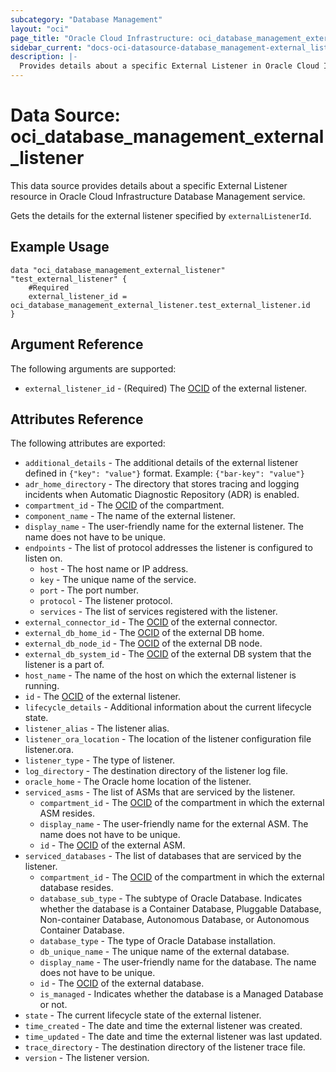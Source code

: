 ```yaml
---
subcategory: "Database Management"
layout: "oci"
page_title: "Oracle Cloud Infrastructure: oci_database_management_external_listener"
sidebar_current: "docs-oci-datasource-database_management-external_listener"
description: |-
  Provides details about a specific External Listener in Oracle Cloud Infrastructure Database Management service
---
```


# Data Source: oci_database_management_external_listener
This data source provides details about a specific External Listener resource in Oracle Cloud Infrastructure Database Management service.

Gets the details for the external listener specified by `externalListenerId`.


## Example Usage

```hcl
data "oci_database_management_external_listener" "test_external_listener" {
	#Required
	external_listener_id = oci_database_management_external_listener.test_external_listener.id
}
```

## Argument Reference

The following arguments are supported:

* `external_listener_id` - (Required) The [OCID](https://docs.cloud.oracle.com/iaas/Content/General/Concepts/identifiers.htm) of the external listener.


## Attributes Reference

The following attributes are exported:

* `additional_details` - The additional details of the external listener defined in `{"key": "value"}` format. Example: `{"bar-key": "value"}` 
* `adr_home_directory` - The directory that stores tracing and logging incidents when Automatic Diagnostic Repository (ADR) is enabled.
* `compartment_id` - The [OCID](https://docs.cloud.oracle.com/iaas/Content/General/Concepts/identifiers.htm) of the compartment.
* `component_name` - The name of the external listener.
* `display_name` - The user-friendly name for the external listener. The name does not have to be unique.
* `endpoints` - The list of protocol addresses the listener is configured to listen on.
	* `host` - The host name or IP address.
	* `key` - The unique name of the service.
	* `port` - The port number.
	* `protocol` - The listener protocol.
	* `services` - The list of services registered with the listener.
* `external_connector_id` - The [OCID](https://docs.cloud.oracle.com/iaas/Content/General/Concepts/identifiers.htm) of the external connector.
* `external_db_home_id` - The [OCID](https://docs.cloud.oracle.com/iaas/Content/General/Concepts/identifiers.htm) of the external DB home.
* `external_db_node_id` - The [OCID](https://docs.cloud.oracle.com/iaas/Content/General/Concepts/identifiers.htm) of the external DB node.
* `external_db_system_id` - The [OCID](https://docs.cloud.oracle.com/iaas/Content/General/Concepts/identifiers.htm) of the external DB system that the listener is a part of.
* `host_name` - The name of the host on which the external listener is running.
* `id` - The [OCID](https://docs.cloud.oracle.com/iaas/Content/General/Concepts/identifiers.htm) of the external listener.
* `lifecycle_details` - Additional information about the current lifecycle state.
* `listener_alias` - The listener alias.
* `listener_ora_location` - The location of the listener configuration file listener.ora.
* `listener_type` - The type of listener.
* `log_directory` - The destination directory of the listener log file.
* `oracle_home` - The Oracle home location of the listener.
* `serviced_asms` - The list of ASMs that are serviced by the listener.
	* `compartment_id` - The [OCID](https://docs.cloud.oracle.com/iaas/Content/General/Concepts/identifiers.htm) of the compartment in which the external ASM resides.
	* `display_name` - The user-friendly name for the external ASM. The name does not have to be unique.
	* `id` - The [OCID](https://docs.cloud.oracle.com/iaas/Content/General/Concepts/identifiers.htm) of the external ASM.
* `serviced_databases` - The list of databases that are serviced by the listener.
	* `compartment_id` - The [OCID](https://docs.cloud.oracle.com/iaas/Content/General/Concepts/identifiers.htm) of the compartment in which the external database resides.
	* `database_sub_type` - The subtype of Oracle Database. Indicates whether the database is a Container Database, Pluggable Database, Non-container Database, Autonomous Database, or Autonomous Container Database. 
	* `database_type` - The type of Oracle Database installation.
	* `db_unique_name` - The unique name of the external database.
	* `display_name` - The user-friendly name for the database. The name does not have to be unique.
	* `id` - The [OCID](https://docs.cloud.oracle.com/iaas/Content/General/Concepts/identifiers.htm) of the external database.
	* `is_managed` - Indicates whether the database is a Managed Database or not.
* `state` - The current lifecycle state of the external listener.
* `time_created` - The date and time the external listener was created.
* `time_updated` - The date and time the external listener was last updated.
* `trace_directory` - The destination directory of the listener trace file.
* `version` - The listener version.

